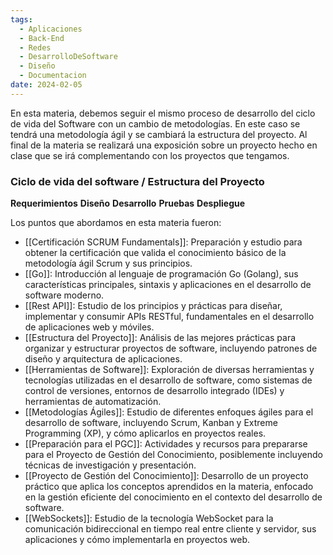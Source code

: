 ```yaml
---
tags:
  - Aplicaciones
  - Back-End
  - Redes
  - DesarrolloDeSoftware
  - Diseño
  - Documentacion
date: 2024-02-05
---
```

En esta materia, debemos seguir el mismo proceso de desarrollo del ciclo de vida del Software con un cambio de metodologías. En este caso se tendrá una metodología ágil y se cambiará la estructura del proyecto. Al final de la materia se realizará una exposición sobre un proyecto hecho en clase que se irá complementando con los proyectos que tengamos.
### Ciclo de vida del software / Estructura del Proyecto

**Requerimientos**
**Diseño**
**Desarrollo**
**Pruebas**
**Despliegue**

Los puntos que abordamos en esta materia fueron:

- [[Certificación SCRUM Fundamentals]]: Preparación y estudio para obtener la certificación que valida el conocimiento básico de la metodología ágil Scrum y sus principios.
- [[Go]]: Introducción al lenguaje de programación Go (Golang), sus características principales, sintaxis y aplicaciones en el desarrollo de software moderno.
- [[Rest API]]: Estudio de los principios y prácticas para diseñar, implementar y consumir APIs RESTful, fundamentales en el desarrollo de aplicaciones web y móviles.
- [[Estructura del Proyecto]]: Análisis de las mejores prácticas para organizar y estructurar proyectos de software, incluyendo patrones de diseño y arquitectura de aplicaciones.
- [[Herramientas de Software]]: Exploración de diversas herramientas y tecnologías utilizadas en el desarrollo de software, como sistemas de control de versiones, entornos de desarrollo integrado (IDEs) y herramientas de automatización.
- [[Metodologías Ágiles]]: Estudio de diferentes enfoques ágiles para el desarrollo de software, incluyendo Scrum, Kanban y Extreme Programming (XP), y cómo aplicarlos en proyectos reales.
- [[Preparación para el PGC]]: Actividades y recursos para prepararse para el Proyecto de Gestión del Conocimiento, posiblemente incluyendo técnicas de investigación y presentación.
- [[Proyecto de Gestión del Conocimiento]]: Desarrollo de un proyecto práctico que aplica los conceptos aprendidos en la materia, enfocado en la gestión eficiente del conocimiento en el contexto del desarrollo de software.
- [[WebSockets]]: Estudio de la tecnología WebSocket para la comunicación bidireccional en tiempo real entre cliente y servidor, sus aplicaciones y cómo implementarla en proyectos web.